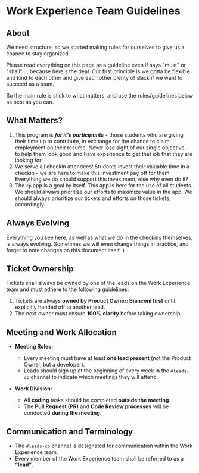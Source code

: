 # Work Experience Team Guidelines 

## About
We need structure, so we started making rules for ourselves to give us a chance to stay organized.

Please read everything on this page as a guideline even if says "must" or "shall" ... because here's the deal. Our first principle is we gotta
be flexible and kind to each other and give each other plenty of slack if we want to succeed as a team.

So the main rule is stick to what matters, and use the rules/guidelines below as best as you can.

## What Matters?

1. This program is **_for it's participants_** - those students who are giving their time up to contribute, in exchange for the chance to claim employment on their resume. Never lose sight of our single objective - to help them look good and have experience to get that job that they are looking for!
2. We serve all checkin attendees! Students invest their valuable time in a checkin - we are here to make this investment pay off for them. Everything we do should support this investment, else why even do it?
3. The `cp` app is a goal by itself. This app is here for the use of all students. We should always prioritize our efforts to maximize value in the app. We should always prioritize our tickets and efforts on those tickets, accordingly.

## Always Evolving

Everything you see here, as well as what we do in the checkins themselves, is always evolving. Sometimes we will even change things in practice, and forget to note changes on this document itself :)

## Ticket Ownership
Tickets shall always be owned by one of the leads on the Work Experience team and must adhere to the following guidelines:
1. Tickets are always **owned by Product Owner: Bianconi first** until explicitly handed off to another lead.
2. The next owner must ensure **100% clarity** before taking ownership.

## Meeting and Work Allocation
- **Meeting Roles:**
  - Every meeting must have at least **one lead present** (not the Product Owner, but a developer).
  - Leads should sign up at the beginning of every week in the `#leads-cp` channel to indicate which meetings they will attend.

- **Work Division:**
  - All **coding** tasks should be completed **outside the meeting**.
  - The **Pull Request (PR)** and **Code Review processes** will be conducted **during the meeting**.

## Communication and Terminology
- The `#leads-cp` channel is designated for communication within the Work Experience team.
- Every member of the Work Experience team shall be referred to as a **“lead”**.
